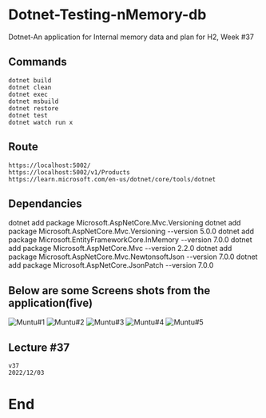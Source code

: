 # Dotnet-Testing-nMemory-db
Dotnet-An application for Internal memory data and plan for H2, Week #37

## Commands
```
dotnet build
dotnet clean
dotnet exec
dotnet msbuild
dotnet restore
dotnet test
dotnet watch run x
```

## Route
```
https://localhost:5002/
https://localhost:5002/v1/Products
https://learn.microsoft.com/en-us/dotnet/core/tools/dotnet
```

## Dependancies

dotnet add package Microsoft.AspNetCore.Mvc.Versioning
dotnet add package Microsoft.AspNetCore.Mvc.Versioning --version 5.0.0
dotnet add package Microsoft.EntityFrameworkCore.InMemory --version 7.0.0
dotnet add package Microsoft.AspNetCore.Mvc --version 2.2.0
dotnet add package Microsoft.AspNetCore.Mvc.NewtonsoftJson --version 7.0.0
dotnet add package Microsoft.AspNetCore.JsonPatch --version 7.0.0

## Below are some Screens shots from the application(five)

![ Muntu#1 ](https://github.com/LINOSNCHENA/Dotnet-Testing-nMemory-db/blob/master/UXViews/page1.png)
![ Muntu#2 ](https://github.com/LINOSNCHENA/Dotnet-Testing-nMemory-db/blob/master/UXViews/page2.png)
![ Muntu#3 ](https://github.com/LINOSNCHENA/Dotnet-Testing-nMemory-db/blob/master/UXViews/page3.png)
![ Muntu#4 ](https://github.com/LINOSNCHENA/Dotnet-Testing-nMemory-db/blob/master/UXViews/page4.png)
![ Muntu#5 ](https://github.com/LINOSNCHENA/Dotnet-Testing-nMemory-db/blob/master/UXViews/page5.png)

## Lecture #37
```
v37
2022/12/03
```

# End
